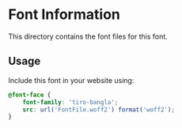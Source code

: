 # Font Information

This directory contains the font files for this font.

## Usage

Include this font in your website using:
```css
@font-face {
    font-family: 'tiro-bangla';
    src: url('FontFile.woff2') format('woff2');
}
```
